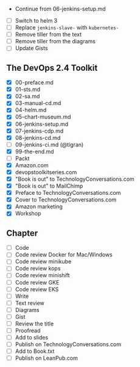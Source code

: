 - Continue from 06-jenkins-setup.md
- [ ] Switch to helm 3
- [ ] Replace `jenkins-slave-` with `kubernetes-`
- [ ] Remove tiller from the text
- [ ] Remove tiller from the diagrams
- [ ] Update Gists

## The DevOps 2.4 Toolkit

- [X] 00-preface.md
- [X] 01-sts.md
- [X] 02-sa.md
- [X] 03-manual-cd.md
- [X] 04-helm.md
- [X] 05-chart-museum.md
- [X] 06-jenkins-setup.md
- [X] 07-jenkins-cdp.md
- [X] 08-jenkins-cd.md
- [ ] 09-jenkins-ci.md (@tigran)
- [X] 99-the-end.md
- [ ] Packt
- [X] Amazon.com
- [X] devopstoolkitseries.com
- [X] "Book is out" to TechnologyConversations.com
- [X] "Book is out" to MailChimp
- [X] Preface to TechnologyConversations.com
- [X] Cover to TechnologyConversations.com
- [X] Amazon marketing
- [X] Workshop

## Chapter

- [ ] Code
- [ ] Code review Docker for Mac/Windows
- [ ] Code review minikube
- [ ] Code review kops
- [ ] Code review minishift
- [ ] Code review GKE
- [ ] Code review EKS
- [ ] Write
- [ ] Text review
- [ ] Diagrams
- [ ] Gist
- [ ] Review the title
- [ ] Proofread
- [ ] Add to slides
- [ ] Publish on TechnologyConversations.com
- [ ] Add to Book.txt
- [ ] Publish on LeanPub.com